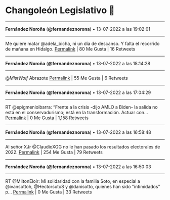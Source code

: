 # Changoleón Legislativo 🙈
*****
**Fernández Noroña** (**@fernandeznorona**) • 13-07-2022 a las 19:02:01
*****
Me quiere matar @adela_bicha, ni un día de descanso. Y falta el recorrido de mañana en Hidalgo.
[Permalink](https://twitter.com/fernandeznorona/status/1547416096394854400) | 80 Me Gusta | 16 Retweets
*****
**Fernández Noroña** (**@fernandeznorona**) • 13-07-2022 a las 18:14:28
*****
@_MistWolf_ Abrazote
[Permalink](https://twitter.com/fernandeznorona/status/1547404130016280578) | 55 Me Gusta | 6 Retweets
*****
**Fernández Noroña** (**@fernandeznorona**) • 13-07-2022 a las 17:04:29
*****
RT @epigmenioibarra: “Frente a la crisis -dijo AMLO a Biden- la salida no está en el conservadurismo; está en la transformación. Actuar con…
[Permalink](https://twitter.com/fernandeznorona/status/1547386517429125120) | 0 Me Gusta | 1,158 Retweets
*****
**Fernández Noroña** (**@fernandeznorona**) • 13-07-2022 a las 16:58:48
*****
Al señor XJr @ClaudioXGG no le han pasado los resultados electorales de 2022.
[Permalink](https://twitter.com/fernandeznorona/status/1547385087343427586) | 254 Me Gusta | 79 Retweets
*****
**Fernández Noroña** (**@fernandeznorona**) • 13-07-2022 a las 16:50:03
*****
RT @MiltonEloir: Mi solidaridad con la familia Soto, en especial a @ivansottoh, @Hectorsoto8 y @danisotto, quienes han sido "intimidados" p…
[Permalink](https://twitter.com/fernandeznorona/status/1547382887229669384) | 0 Me Gusta | 33 Retweets